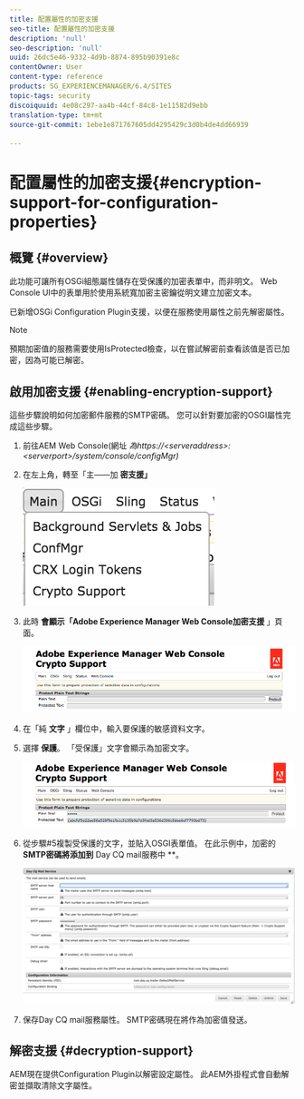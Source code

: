 ```yaml
---
title: 配置屬性的加密支援
seo-title: 配置屬性的加密支援
description: 'null'
seo-description: 'null'
uuid: 26dc5e46-9332-4d9b-8874-895b90391e8c
contentOwner: User
content-type: reference
products: SG_EXPERIENCEMANAGER/6.4/SITES
topic-tags: security
discoiquuid: 4e08c297-aa4b-44cf-84c8-1e11582d9ebb
translation-type: tm+mt
source-git-commit: 1ebe1e871767605dd4295429c3d0b4de4dd66939

---
```



# 配置屬性的加密支援{#encryption-support-for-configuration-properties}

## 概覽 {#overview}

此功能可讓所有OSGi組態屬性儲存在受保護的加密表單中，而非明文。 Web Console UI中的表單用於使用系統寬加密主密鑰從明文建立加密文本。

已新增OSGi Configuration Plugin支援，以便在服務使用屬性之前先解密屬性。

>[!NOTE]
>
>預期加密值的服務需要使用IsProtected檢查，以在嘗試解密前查看該值是否已加密，因為可能已解密。

## 啟用加密支援 {#enabling-encryption-support}

這些步驟說明如何加密郵件服務的SMTP密碼。 您可以針對要加密的OSGI屬性完成這些步驟。

1. 前往AEM Web Console(網址 *為https://&lt;serveraddress>:&lt;serverport>/system/console/configMgr)*
1. 在左上角，轉至「主——加 **密支援」**

   ![chlimage_1-325](assets/chlimage_1-325.png)

1. 此時 **會顯示「Adobe Experience Manager Web Console加密支援** 」頁面。

   ![screen_shot_2018-08-01at113417am](assets/screen_shot_2018-08-01at113417am.png)

1. 在「純 **文字** 」欄位中，輸入要保護的敏感資料文字。
1. 選擇 **保護**。 「受保護」文字會顯示為加密文字。

   ![screen_shot_2018-08-01at113844am](assets/screen_shot_2018-08-01at113844am.png)

1. 從步驟#5複製受保護的文字，並貼入OSGI表單值。 在此示例中，加密的 **SMTP密碼將添加到** Day CQ mail服務中 **。

   ![screen_shot_2016-12-18at105809pm](assets/screen_shot_2016-12-18at105809pm.png)

1. 保存Day CQ mail服務屬性。 SMTP密碼現在將作為加密值發送。

## 解密支援 {#decryption-support}

AEM現在提供Configuration Plugin以解密設定屬性。 此AEM外掛程式會自動解密並擷取清除文字屬性。
